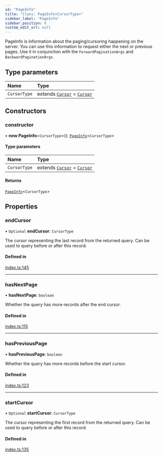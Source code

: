 ```yaml
---
id: "PageInfo"
title: "Class: PageInfo<CursorType>"
sidebar_label: "PageInfo"
sidebar_position: 0
custom_edit_url: null
---
```


PageInfo is information about the paging/cursoring happening on the server.
You can use this information to request either the next or previous pages.
Use it in conjunction with the `ForwardPaginationArgs` and `BackwardPaginationArgs`.

## Type parameters

| Name | Type |
| :------ | :------ |
| `CursorType` | extends [`Cursor`](../interfaces/Cursor.md) = [`Cursor`](../interfaces/Cursor.md) |

## Constructors

### constructor

• **new PageInfo**\<`CursorType`\>(): [`PageInfo`](PageInfo.md)\<`CursorType`\>

#### Type parameters

| Name | Type |
| :------ | :------ |
| `CursorType` | extends [`Cursor`](../interfaces/Cursor.md) = [`Cursor`](../interfaces/Cursor.md) |

#### Returns

[`PageInfo`](PageInfo.md)\<`CursorType`\>

## Properties

### endCursor

• `Optional` **endCursor**: `CursorType`

The cursor representing the last record from the returned query.
Can be used to query before or after this record.

#### Defined in

[index.ts:145](https://github.com/johnsonjo4531/typegraphql-relay-connections/blob/62106af/src/index.ts#L145)

___

### hasNextPage

• **hasNextPage**: `boolean`

Whether the query has more records after the end cursor.

#### Defined in

[index.ts:115](https://github.com/johnsonjo4531/typegraphql-relay-connections/blob/62106af/src/index.ts#L115)

___

### hasPreviousPage

• **hasPreviousPage**: `boolean`

Whether the query has more records before the start cursor.

#### Defined in

[index.ts:123](https://github.com/johnsonjo4531/typegraphql-relay-connections/blob/62106af/src/index.ts#L123)

___

### startCursor

• `Optional` **startCursor**: `CursorType`

The cursor representing the first record from the returned query.
Can be used to query before or after this record.

#### Defined in

[index.ts:135](https://github.com/johnsonjo4531/typegraphql-relay-connections/blob/62106af/src/index.ts#L135)

